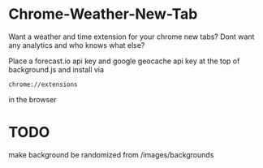 # Chrome-Weather-New-Tab

Want a weather and time extension for your chrome new tabs? Dont want any analytics and who knows what else?

Place a forecast.io api key and google geocache api key at the top of background.js and install via 
```
chrome://extensions
```
in the browser
# TODO
make background be randomized from /images/backgrounds
